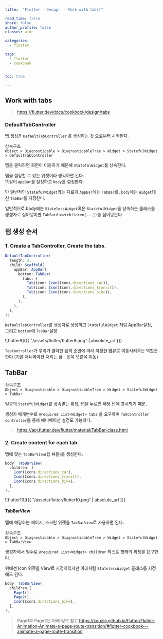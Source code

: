 ```yaml
---
title:  "Flutter - Design  - Work with tabs!"

read_time: false
share: false
author_profile: false
classes: wide

categories:
  - flutter

tags:
  - flutter
  - cookbook


toc: true

---
```


## Work with tabs

> https://flutter.dev/docs/cookbook/design/tabs

### DefaultTabController   

탭 생성은 `DefaultTabController` 를 생성하는 것 으로부터 시작한다.  


상속구조  
`Object > Diagnosticable > DiagnosticableTree > Widget > StatefulWidget > DefaultTabController`  

탭을 클릭하면 화면이 이동하기 때문에 `StatefulWidget`를 상속한다.  

탭을 설정할 수 있는 위젯이라 생각하면 된다.  
똑같이 `appBar`를 설정하고 `body`를 설정한다.  

단 일반적인 `StatefulWidget`와는 다르게 `AppBar`에는 `TabBar`를, `body`에는 `Widget`대신 `TabBar`를 지정한다.  

일반적으로 body에는 `StatelessWidget`혹은 `StatefulWidget`을 상속하는 클래스를 생성자로 집어넣지만 `TabBarView(children[...])`를 집어넣는다.   


## 탭 생성 순서  

### 1. Create a TabController, Create the tabs.   

```js
DefaultTabController(
  length: 3,
  child: Scaffold(
    appBar: AppBar(
      bottom: TabBar(
        tabs: [
          Tab(icon: Icon(Icons.directions_car)),
          Tab(icon: Icon(Icons.directions_transit)),
          Tab(icon: Icon(Icons.directions_bike)),
        ],
      ),
    ),
  ),
);
```

`DefaultTabController`를 생성자로 생성하고 `StatefulWidget` 처럼 AppBar설정,  
그리고 `bottom`에 `TabBar`설정   


![flutter9]({{ "/assets/flutter/flutter9.png" | absolute_url }})  

`TabController`가 우리가 클릭한 텝의 순번에 따라 지정한 탭뷰로 이동시켜주는 역할은 한다.(기본 애니메이션 처리는 덤 - 왼쪽 오른쪽 이동)  

## TabBar

상속구조  
`Object > Diagnosticable > DiagnosticableTree > Widget > StatefulWidget > TabBar`

일종의 `StatefulWidget`를 상속받는 위젯, 탭을 누르면 해당 탭에 표시되기 때문,   

생성자 매개변수로 `@required List<Widget> tabs` 를 요구하며 `TabController controller`를 통해 애니메이션 설정도 가능하다.  

> https://api.flutter.dev/flutter/material/TabBar-class.html

### 2. Create content for each tab.  

탭에 맞는 `TabBarView`(탭 뷰들)를 생성한다.  

```js
body: TabBarView(
  children: [
    Icon(Icons.directions_car),
    Icon(Icons.directions_transit),
    Icon(Icons.directions_bike),
  ],
),
```

![flutter10]({{ "/assets/flutter/flutter10.png" | absolute_url }})  


#### TabBarView

탭에 해당하는 페이지, 스크린 위젯을 `TabBarView`로 사용하면 된다.  

상속구조  
`Object > Diagnosticable > DiagnosticableTree > Widget > StatefulWidget > TabBarView`  

생성자에서 필수로 `@required List<Widget> children` 리스트 형태의 위젯을 요구한다.  

위에선 Icon 위젯을 View로 지정하였지만 아래처럼 `StatelessWidget` 클래스를 지정해도 된다.  

```js
body: TabBarView(
  children:[
    Page1(),
    Page2(),
    Icon(Icons.directions_bike),
  ],
),
```

> Page1과 Page2는 아래 링크 참고
> https://kouzie.github.io/flutter/Flutter-Animation-Animate-a-page-route-transition/#flutter-cookbook---animate-a-page-route-transition
